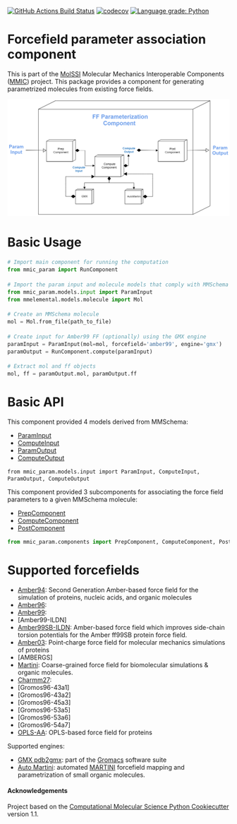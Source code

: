 [//]: # (Badges)
[![GitHub Actions Build Status](https://github.com/MolSSI/mmic_param/workflows/CI/badge.svg)](https://github.com/MolSSI/mmic_param/actions?query=workflow%3ACI)
[![codecov](https://codecov.io/gh/MolSSI/mmic_param/branch/master/graph/badge.svg)](https://codecov.io/gh/MolSSI/mmic_param/branch/master)
[![Language grade: Python](https://img.shields.io/lgtm/grade/python/g/MolSSI/mmic_param.svg?logo=lgtm&logoWidth=18)](https://lgtm.com/projects/g/MolSSI/mmic_param/context:python)

Forcefield parameter association component
========================================
This is part of the [MolSSI](http://molssi.org) Molecular Mechanics Interoperable Components ([MMIC](https://github.com/MolSSI/mmic)) project. This package provides a component for generating parametrized molecules from existing force fields.

<p align="center">
<img src="mmic_param/data/ff_component.png">
</p>

# Basic Usage
```python
# Import main component for running the computation
from mmic_param import RunComponent

# Import the param input and molecule models that comply with MMSchema
from mmic_param.models.input import ParamInput
from mmelemental.models.molecule import Mol

# Create an MMSchema molecule
mol = Mol.from_file(path_to_file)

# Create input for Amber99 FF (optionally) using the GMX engine
paramInput = ParamInput(mol=mol, forcefield='amber99', engine='gmx')
paramOutput = RunComponent.compute(paramInput)

# Extract mol and ff objects
mol, ff = paramOutput.mol, paramOutput.ff
```

# Basic API
This component provided 4 models derived from MMSchema: 
- [ParamInput](https://github.com/MolSSI/mmic_param/blob/master/mmic_param/models/input.py#L8)
- [ComputeInput](https://github.com/MolSSI/mmic_param/blob/master/mmic_param/models/input.py#L14)
- [ParamOutput](https://github.com/MolSSI/mmic_param/blob/master/mmic_param/models/output.py#L12)
- [ComputeOutput](https://github.com/MolSSI/mmic_param/blob/master/mmic_param/models/output.py#L8)
```
from mmic_param.models.input import ParamInput, ComputeInput, ParamOutput, ComputeOutput
```

This component provided 3 subcomponents for associating the force field parameters to a given MMSchema molecule: 
- [PrepComponent](https://github.com/MolSSI/mmic_param/blob/master/mmic_param/components/prep_component.py#L7)
- [ComputeComponent](https://github.com/MolSSI/mmic_param/blob/master/mmic_param/components/post_component.py#L5)
- [PostComponent](https://github.com/MolSSI/mmic_param/blob/master/mmic_param/components/post_component.py#L5)

```python
from mmic_param.components import PrepComponent, ComputeComponent, PostComponent
```


# Supported forcefields
- [Amber94](https://pubs.acs.org/doi/abs/10.1021/ja00124a002): Second Generation Amber-based force field for the simulation of proteins, nucleic acids, and organic molecules
- [Amber96](): 
- [Amber99](): 
- [Amber99-ILDN]
- [Amber99SB-ILDN](https://pubmed.ncbi.nlm.nih.gov/20408171): Amber-based force field which improves side-chain torsion potentials for the Amber ff99SB protein force field. 
- [Amber03](https://onlinelibrary.wiley.com/doi/abs/10.1002/jcc.10349): Point‐charge force field for molecular mechanics simulations of proteins
- [AMBERGS]
- [Martini](https://pubs.acs.org/doi/10.1021/jp071097f#:~:text=The%20new%20version%2C%20coined%20the,large%20number%20of%20chemical%20compounds):  Coarse-grained force field for biomolecular simulations & organic molecules.
- [Charmm27]():
- [Gromos96-43a1]
- [Gromos96-43a2]
- [Gromos96-45a3]
- [Gromos96-53a5]
- [Gromos96-53a6]
- [Gromos96-54a7]
- [OPLS-AA](https://pubs.acs.org/doi/abs/10.1021/jp003919d): OPLS-based force field for proteins

Supported engines:
- [GMX pdb2gmx](https://manual.gromacs.org/documentation/5.1/onlinehelp/gmx-pdb2gmx.html): part of the [Gromacs](https://www.gromacs.org) software suite
- [Auto Martini](https://github.com/tbereau/auto_martini): automated [MARTINI](http://www.cgmartini.nl) forcefield mapping and parametrization of small organic molecules.

#### Acknowledgements
 
Project based on the 
[Computational Molecular Science Python Cookiecutter](https://github.com/molssi/cookiecutter-cms) version 1.1.
